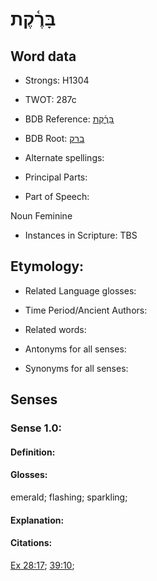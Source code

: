# בָּרֶ֫קֶת

<!-- Status: S2="NeedsEdits" -->
<!-- Lexica used for edits:   -->

## Word data

* Strongs: H1304

* TWOT: 287c

* BDB Reference: [בָּרֶ֫קֶת](rc://en/bdb/dict/b.df.ae)

* BDB Root: [ברק](rc://en/bdb/dict/b.df.aa)

* Alternate spellings:

* Principal Parts:

* Part of Speech:

Noun Feminine

* Instances in Scripture: TBS

## Etymology:

* Related Language glosses:

* Time Period/Ancient Authors:

* Related words:

* Antonyms for all senses:

* Synonyms for all senses:

## Senses

### Sense 1.0:

#### Definition:

#### Glosses:

emerald; flashing; sparkling; 

#### Explanation:

#### Citations:

[Ex 28:17](rc://he/uhb/book/exo/28/17); [39:10](rc://he/uhb/book/exo/39/10); 

